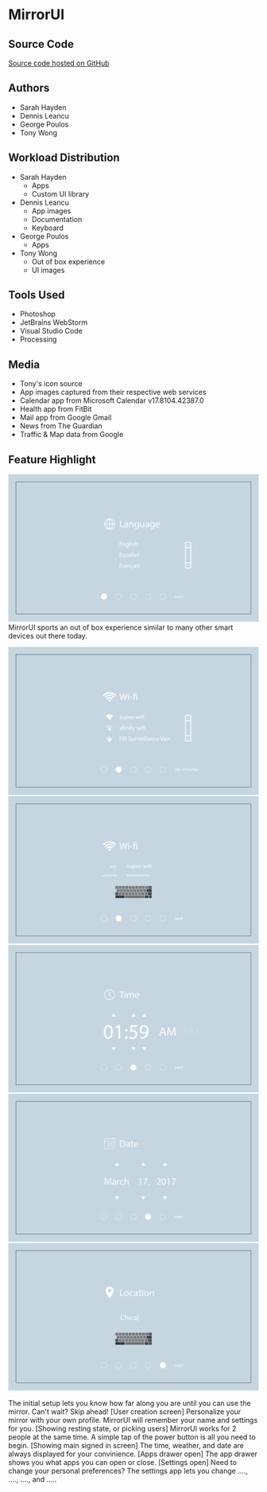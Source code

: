 # MirrorUI
## Source Code
[Source code hosted on GitHub](https://github.com/George-Poulos/george-poulos.github.io/tree/master)
## Authors
- Sarah Hayden
- Dennis Leancu
- George Poulos
- Tony Wong
## Workload Distribution
- Sarah Hayden
    - Apps
    - Custom UI library
- Dennis Leancu
    - App images
    - Documentation
    - Keyboard
- George Poulos
    - Apps
- Tony Wong
    - Out of box experience
    - UI images
## Tools Used
- Photoshop
- JetBrains WebStorm
- Visual Studio Code
- Processing
## Media
- Tony's icon source
- App images captured from their respective web services
- Calendar app from Microsoft Calendar v17.8104.42387.0
- Health app from FitBit
- Mail app from Google Gmail
- News from The Guardian
- Traffic & Map data from Google
## Feature Highlight
![Alt text](https://github.com/George-Poulos/george-poulos.github.io/blob/master/readmeImages/setup_language.png)
MirrorUI sports an out of box experience similar to many other smart devices out there today.

![Alt text](https://github.com/George-Poulos/george-poulos.github.io/blob/master/readmeImages/setup_wifi.png)
![Alt text](https://github.com/George-Poulos/george-poulos.github.io/blob/master/readmeImages/setup_wifi2.gif)
![Alt text](https://github.com/George-Poulos/george-poulos.github.io/blob/master/readmeImages/setup_time.png)
![Alt text](https://github.com/George-Poulos/george-poulos.github.io/blob/master/readmeImages/setup_date.png)
![Alt text](https://github.com/George-Poulos/george-poulos.github.io/blob/master/readmeImages/setup_location.gif)


The initial setup lets you know how far along you are until you can use the mirror. Can't wait? Skip ahead!
[User creation screen]
Personalize your mirror with your own profile. MirrorUI will remember your name and settings for you.
[Showing resting state, or picking users]
MirrorUI works for 2 people at the same time. A simple tap of the power button is all you need to begin.
[Showing main signed in screen]
The time, weather, and date are always displayed for your convinience.
[Apps drawer open]
The app drawer shows you what apps you can open or close.
[Settings open]
Need to change your personal preferences? The settings app lets you change ...., ...., ...., and .....
